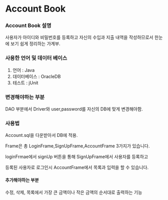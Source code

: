 # Account Book

### Account Book 설명
 사용자가 아이디와 비밀번호를 등록하고 
 자신의 수입과 지출 내역을 작성하므로서 
 한눈에 보기 쉽게 정리하는 가계부.

### 사용한 언어 및 데이터 베이스
 1. 언어 : Java
 2. 데이터베이스 : OracleDB
 3. 테스트 : jUnit


### 변경해야하는 부분
DAO 부분에서 Driver와 user,password를 자신의 DB에 맞게 변경해야함. 


### 사용법
Account.sql을 다운받아서 DB에 적용.

Frame은 총 LoginFrame,SignUpFrame,AccountFrame 3가지가 있습니다.

loginFrmae에서 signUp 버튼을 통해 SignUpFrame에서 사용자를 등록하고

등록된 사용자로 로그인시 AccountFrame에서 목록과 입력을 할 수 있습니다.


#### 추가해야하는 부분
 수정, 삭제, 목록에서 가장 큰 금액이나 작은 금액의 순서대로 출력하는 기능
